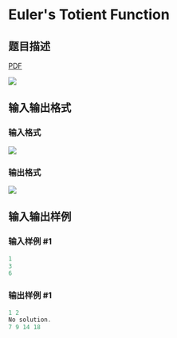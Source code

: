 # Euler&#039;s Totient Function

## 题目描述

[problemUrl]: https://uva.onlinejudge.org/index.php?option=com_onlinejudge&Itemid=8&category=22&page=show_problem&problem=2014

[PDF](https://uva.onlinejudge.org/external/110/p11073.pdf)

![](https://cdn.luogu.com.cn/upload/vjudge_pic/UVA11073/9c80059be71a0250d66c44d3904cd1e6f3ee8e42.png)

## 输入输出格式

### 输入格式

![](https://cdn.luogu.com.cn/upload/vjudge_pic/UVA11073/cebd0f541d1eb63feab0169b273776045ddee528.png)

### 输出格式

![](https://cdn.luogu.com.cn/upload/vjudge_pic/UVA11073/741d9c11450247874634767203f8746977fb40b5.png)

## 输入输出样例

### 输入样例 #1

```cpp
1
3
6
```


### 输出样例 #1

```cpp
1 2
No solution.
7 9 14 18
```


